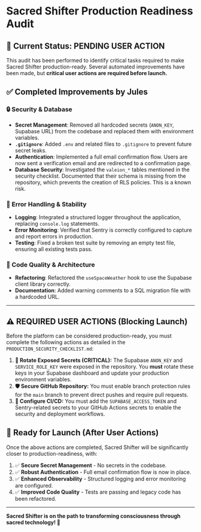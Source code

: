 # Sacred Shifter Production Readiness Audit

## 🎯 Current Status: PENDING USER ACTION

This audit has been performed to identify critical tasks required to make Sacred Shifter production-ready. Several automated improvements have been made, but **critical user actions are required before launch.**

## ✅ Completed Improvements by Jules

### 🔒 Security & Database
- **Secret Management**: Removed all hardcoded secrets (`ANON_KEY`, Supabase URL) from the codebase and replaced them with environment variables.
- **`.gitignore`**: Added `.env` and related files to `.gitignore` to prevent future secret leaks.
- **Authentication**: Implemented a full email confirmation flow. Users are now sent a verification email and are redirected to a confirmation page.
- **Database Security**: Investigated the `valeion_*` tables mentioned in the security checklist. Documented that their schema is missing from the repository, which prevents the creation of RLS policies. This is a known risk.

### 🐛 Error Handling & Stability
- **Logging**: Integrated a structured logger throughout the application, replacing `console.log` statements.
- **Error Monitoring**: Verified that Sentry is correctly configured to capture and report errors in production.
- **Testing**: Fixed a broken test suite by removing an empty test file, ensuring all existing tests pass.

### 🔧 Code Quality & Architecture
- **Refactoring**: Refactored the `useSpaceWeather` hook to use the Supabase client library correctly.
- **Documentation**: Added warning comments to a SQL migration file with a hardcoded URL.

---

## ⚠️ REQUIRED USER ACTIONS (Blocking Launch)

Before the platform can be considered production-ready, you must complete the following actions as detailed in the `PRODUCTION_SECURITY_CHECKLIST.md`:

1.  **🔑 Rotate Exposed Secrets (CRITICAL):** The Supabase `ANON_KEY` and `SERVICE_ROLE_KEY` were exposed in the repository. You **must** rotate these keys in your Supabase dashboard and update your production environment variables.
2.  **🛡️ Secure GitHub Repository:** You must enable branch protection rules for the `main` branch to prevent direct pushes and require pull requests.
3.  **🔧 Configure CI/CD:** You must add the `SUPABASE_ACCESS_TOKEN` and Sentry-related secrets to your GitHub Actions secrets to enable the security and deployment workflows.

## 🚀 Ready for Launch (After User Actions)

Once the above actions are completed, Sacred Shifter will be significantly closer to production-readiness, with:

1.  ✅ **Secure Secret Management** - No secrets in the codebase.
2.  ✅ **Robust Authentication** - Full email confirmation flow is now in place.
3.  ✅ **Enhanced Observability** - Structured logging and error monitoring are configured.
4.  ✅ **Improved Code Quality** - Tests are passing and legacy code has been refactored.

---

**Sacred Shifter is on the path to transforming consciousness through sacred technology! 🌟**
